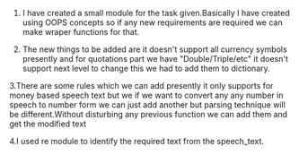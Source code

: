1. I have created a small module for the task given.Basically I have created using OOPS concepts so if any new requirements are 
required we can make wraper functions for that.

2. The new things to be added are it doesn't support all currency symbols presently and for quotations part we have "Double/Triple/etc"
it doesn't support next level to change this we had to add them to dictionary.

3.There are some rules which we can add presently it only supports for money based speech text but we if we want to convert any any number in speech to number form we can just add another but parsing technique will be different.Without disturbing any previous function we can add them and get the modified text

4.I used re module to identify the required text from the speech_text.

